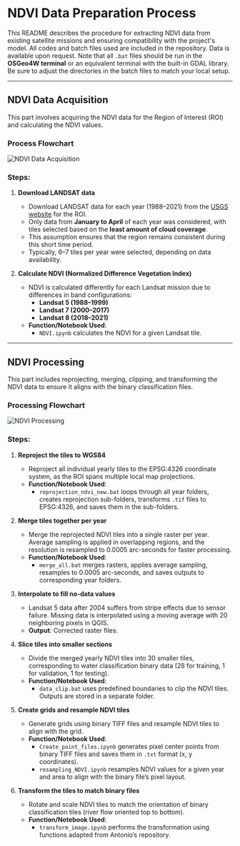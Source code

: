 # NDVI Data Preparation Process

This README describes the procedure for extracting NDVI data from existing satellite missions and ensuring compatibility with the project's model. All codes and batch files used are included in the repository. Data is available upon request. Note that all `.bat` files should be run in the **OSGeo4W terminal** or an equivalent terminal with the built-in GDAL library. Be sure to adjust the directories in the batch files to match your local setup.

---

## NDVI Data Acquisition

This part involves acquiring the NDVI data for the Region of Interest (ROI) and calculating the NDVI values.

### Process Flowchart
![NDVI Data Acquisition](Flowchart/NDVI_acquisition.png)

### Steps:

1. **Download LANDSAT data**  
   - Download LANDSAT data for each year (1988–2021) from the [USGS website](https://earthexplorer.usgs.gov/) for the ROI.  
   - Only data from **January to April** of each year was considered, with tiles selected based on the **least amount of cloud coverage**.  
   - This assumption ensures that the region remains consistent during this short time period.  
   - Typically, 6–7 tiles per year were selected, depending on data availability.

2. **Calculate NDVI (Normalized Difference Vegetation Index)**  
   - NDVI is calculated differently for each Landsat mission due to differences in band configurations:
     - **Landsat 5 (1988–1999)**  
     - **Landsat 7 (2000–2017)**  
     - **Landsat 8 (2018–2021)**  
   - **Function/Notebook Used**:  
     - `NDVI.ipynb` calculates the NDVI for a given Landsat tile.

---

## NDVI Processing

This part includes reprojecting, merging, clipping, and transforming the NDVI data to ensure it aligns with the binary classification files.

### Processing Flowchart
![NDVI Processing](Flowchart/NDVI_processing.png)

### Steps:

1. **Reproject the tiles to WGS84**  
   - Reproject all individual yearly tiles to the EPSG:4326 coordinate system, as the ROI spans multiple local map projections.  
   - **Function/Notebook Used**:  
     - `reprojection_ndvi_new.bat` loops through all year folders, creates reprojection sub-folders, transforms `.tif` files to EPSG:4326, and saves them in the sub-folders.

2. **Merge tiles together per year**  
   - Merge the reprojected NDVI tiles into a single raster per year. Average sampling is applied in overlapping regions, and the resolution is resampled to 0.0005 arc-seconds for faster processing.  
   - **Function/Notebook Used**:  
     - `merge_all.bat` merges rasters, applies average sampling, resamples to 0.0005 arc-seconds, and saves outputs to corresponding year folders.

3. **Interpolate to fill no-data values**  
   - Landsat 5 data after 2004 suffers from stripe effects due to sensor failure. Missing data is interpolated using a moving average with 20 neighboring pixels in QGIS.  
   - **Output**: Corrected raster files.

4. **Slice tiles into smaller sections**  
   - Divide the merged yearly NDVI tiles into 30 smaller tiles, corresponding to water classification binary data (28 for training, 1 for validation, 1 for testing).  
   - **Function/Notebook Used**:  
     - `data_clip.bat` uses predefined boundaries to clip the NDVI tiles. Outputs are stored in a separate folder.

5. **Create grids and resample NDVI tiles**  
   - Generate grids using binary TIFF files and resample NDVI tiles to align with the grid.  
   - **Function/Notebook Used**:  
     - `Create_point_files.ipynb` generates pixel center points from binary TIFF files and saves them in `.txt` format (x, y coordinates).  
     - `resampling_NDVI.ipynb` resamples NDVI values for a given year and area to align with the binary file’s pixel layout.

6. **Transform the tiles to match binary files**  
   - Rotate and scale NDVI tiles to match the orientation of binary classification tiles (river flow oriented top to bottom).  
   - **Function/Notebook Used**:  
     - `transform_image.ipynb` performs the transformation using functions adapted from Antonio’s repository.

